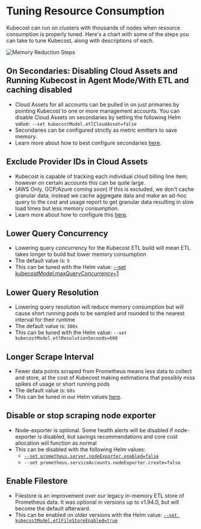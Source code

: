 Tuning Resource Consumption
===============

Kubecost can run on clusters with thousands of nodes when resource consumption is properly tuned. Here's a chart with some of the steps you can take to tune Kubecost, along with descriptions of each.

![Memory Reduction Steps](https://user-images.githubusercontent.com/453512/171096603-0f0b600f-0452-4ae2-a001-e7c4a26e0ad5.png)


## On Secondaries: Disabling Cloud Assets and Running Kubecost in Agent Mode/With ETL and caching disabled

* Cloud Assets for all accounts can be pulled in on just primaries by pointing Kubecost to one or more management accounts. You can disable Cloud Assets on secondaries by setting the following Helm value: `--set kubecostModel.etlCloudAsset=false`
* Secondaries can be configured strictly as metric emitters to save memory. 
* Learn more about how to best configure secondaries [here](https://guide.kubecost.com/hc/en-us/articles/4423256582551-Kubecost-Secondary-Clusters).

## Exclude Provider IDs in Cloud Assets

* Kubecost is capable of tracking each individual cloud billing line item; however on certain accounts this can be quite large.
* (AWS Only, GCP/Azure coming soon) If this is excluded, we don't cache granular data; instead we cache aggregate data and make an ad-hoc query to the cost and usage report to get granular data resulting in slow load times but less memory consumption.
* Learn more about how to configure this [here](https://guide.kubecost.com/hc/en-us/articles/4412369153687-Cloud-Integrations#cloud-assets).

## Lower Query Concurrency

* Lowering query concurrency for the Kubecost ETL build will mean ETL takes longer to build but lower memory consumption
* The default value is: `5`
* This can be tuned with the Helm value: [--set kubecostModel.maxQueryConcurrency=1](https://github.com/kubecost/cost-analyzer-helm-chart/blob/v1.93.2/cost-analyzer/values.yaml#L272)

## Lower Query Resolution

* Lowering query resolution will reduce memory consumption but will cause short running pods to be sampled and rounded to the nearest interval for their runtime
* The default value is: `300s`
* This can be tuned with the Helm value: `--set kubecostModel.etlResolutionSeconds=600`

## Longer Scrape Interval

* Fewer data points scraped from Prometheus means less data to collect and store, at the cost of Kubecost making estimations that possibly miss spikes of usage or short running pods
* The default value is: `60s`
* This can be tuned in our Helm values [here](https://github.com/kubecost/cost-analyzer-helm-chart/blob/v1.93.2/cost-analyzer/values.yaml#L389).

## Disable or stop scraping node exporter

* Node-exporter is optional. Some health alerts will be disabled if node-exporter is disabled, but savings recommendations and core cost allocation will function as normal
* This can be disabled with the following Helm values:
  * [`--set prometheus.server.nodeExporter.enabled=false`](https://github.com/kubecost/cost-analyzer-helm-chart/blob/v1.93.2/cost-analyzer/values.yaml#L442)
  * `--set prometheus.serviceAccounts.nodeExporter.create=false`

## Enable Filestore

* Filestore is an improvement over our legacy in-memory ETL store of Prometheus data. It was optional in versions up to v1.94.0, but will become the default afterward.
* This can be enabled on older versions with the Helm value: [`--set kubecostModel.etlFileStoreEnabled=true`](https://github.com/kubecost/cost-analyzer-helm-chart/blob/v1.94.3/cost-analyzer/values.yaml#L271)

<!--- {"article":"6446286863383","section":"1500002777682","permissiongroup":"1500001277122"} --->
